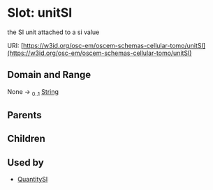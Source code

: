 
# Slot: unitSI

the SI unit attached to a si value

URI: [https://w3id.org/osc-em/oscem-schemas-cellular-tomo/unitSI](https://w3id.org/osc-em/oscem-schemas-cellular-tomo/unitSI)


## Domain and Range

None &#8594;  <sub>0..1</sub> [String](types/String.md)

## Parents


## Children


## Used by

 * [QuantitySI](QuantitySI.md)
